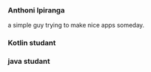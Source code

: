 ### Anthoni Ipiranga

a simple guy trying to make nice apps someday.

### Kotlin studant
### java studant
